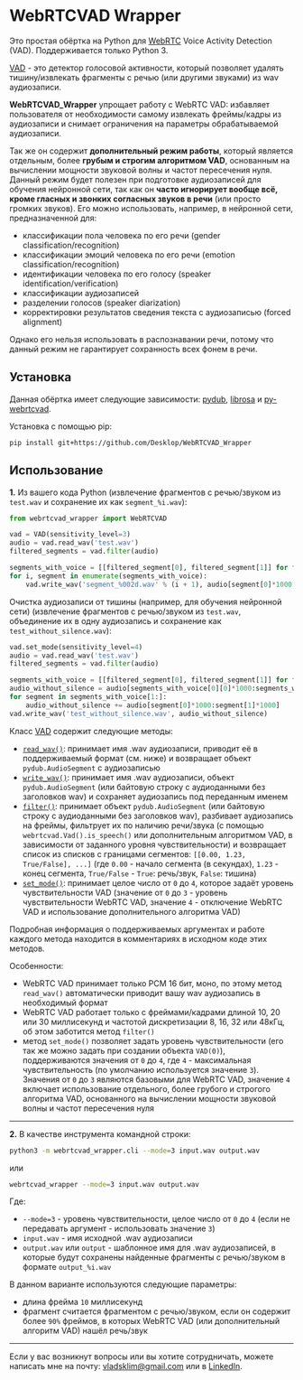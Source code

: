 # WebRTCVAD Wrapper

Это простая обёртка на Python для [WebRTC](https://webrtc.org/) Voice Activity Detection (VAD). Поддерживается только Python 3.

[VAD](https://en.wikipedia.org/wiki/Voice_activity_detection) - это детектор голосовой активности, который позволяет удалять тишину/извлекать фрагменты с речью (или другими звуками) из wav аудиозаписи.

**WebRTCVAD_Wrapper** упрощает работу с WebRTC VAD: избавляет пользователя от необходимости самому извлекать фреймы/кадры из аудиозаписи и снимает ограничения на параметры обрабатываемой аудиозаписи.

Так же он содержит **дополнительный режим работы**, который является отдельным, более **грубым и строгим алгоритмом VAD**, основанным на вычислении мощности звуковой волны и частот пересечения нуля. Данный режим будет полезен при подготовке аудиозаписей для обучения нейронной сети, так как он **часто игнорирует вообще всё, кроме гласных и звонких согласных звуков в речи** (или просто громких звуков). Его можно использовать, например, в нейронной сети, предназначенной для:

- классификации пола человека по его речи (gender classification/recognition)
- классификации эмоций человека по его речи (emotion classification/recognition)
- идентификации человека по его голосу (speaker identification/verification)
- классификации аудиозаписей
- разделении голосов (speaker diarization)
- корректировки результатов сведения текста с аудиозаписью (forced alignment)

Однако его нельзя использовать в распознавании речи, потому что данный режим не гарантирует сохранность всех фонем в речи.

## Установка

Данная обёртка имеет следующие зависимости: [pydub](https://github.com/jiaaro/pydub), [librosa](https://github.com/librosa/librosa) и [py-webrtcvad](https://github.com/wiseman/py-webrtcvad).

Установка с помощью pip:
```
pip install git+https://github.com/Desklop/WebRTCVAD_Wrapper
```

## Использование

**1.** Из вашего кода Python (извлечение фрагментов с речью/звуком из `test.wav` и сохранение их как `segment_%i.wav`):
```python
from webrtcvad_wrapper import WebRTCVAD

vad = VAD(sensitivity_level=3)
audio = vad.read_wav('test.wav')
filtered_segments = vad.filter(audio)

segments_with_voice = [[filtered_segment[0], filtered_segment[1]] for filtered_segment in filtered_segments if filtered_segment[-1]]
for i, segment in enumerate(segments_with_voice):
    vad.write_wav('segment_%002d.wav' % (i + 1), audio[segment[0]*1000:segment[1]*1000])
```

Очистка аудиозаписи от тишины (например, для обучения нейронной сети) (извлечение фрагментов с речью/звуком из `test.wav`, объединение их в одну аудиозапись и сохранение как `test_without_silence.wav`):
```python
vad.set_mode(sensitivity_level=4)
audio = vad.read_wav('test.wav')
filtered_segments = vad.filter(audio)

segments_with_voice = [[filtered_segment[0], filtered_segment[1]] for filtered_segment in filtered_segments if filtered_segment[-1]]
audio_without_silence = audio[segments_with_voice[0][0]*1000:segments_with_voice[0][1]*1000]
for segment in segments_with_voice[1:]:
    audio_without_silence += audio[segment[0]*1000:segment[1]*1000]
vad.write_wav('test_without_silence.wav', audio_without_silence)
```

Класс [VAD](https://github.com/Desklop/WebRTCVAD_Wrapper/blob/master/webrtcvad_wrapper/webrtcvad_wrapper.py#L39) содержит следующие методы:
- [`read_wav()`](https://github.com/Desklop/WebRTCVAD_Wrapper/blob/master/webrtcvad_wrapper/webrtcvad_wrapper.py#L373): принимает имя .wav аудиозаписи, приводит её в поддерживаемый формат (см. ниже) и возвращает объект `pydub.AudioSegment` с аудиозаписью
- [`write_wav()`](https://github.com/Desklop/WebRTCVAD_Wrapper/blob/master/webrtcvad_wrapper/webrtcvad_wrapper.py#L394): принимает имя .wav аудиозаписи, объект `pydub.AudioSegment` (или байтовую строку с аудиоданными без заголовков wav) и сохраняет аудиозапись под переданным именем
- [`filter()`](https://github.com/Desklop/WebRTCVAD_Wrapper/blob/master/webrtcvad_wrapper/webrtcvad_wrapper.py#L77): принимает объект `pydub.AudioSegment` (или байтовую строку с аудиоданными без заголовков wav), разбивает аудиозапись на фреймы, фильтрует их по наличию речи/звука (с помощью `webrtcvad.Vad().is_speech()` или дополнительным алгоритмом VAD, в зависимости от заданного уровня чувствительности) и возвращает список из списков с границами сегментов: `[[0.00, 1.23, True/False], ...]` (где `0.00` - начало сегмента (в секундах), `1.23` - конец сегмента, `True/False` - `True`: речь/звук, `False`: тишина)
- [`set_mode()`](https://github.com/Desklop/WebRTCVAD_Wrapper/blob/master/webrtcvad_wrapper/webrtcvad_wrapper.py#L63): принимает целое число от `0` до `4`, которое задаёт уровень чувствительности VAD (значение от `0` до `3` - уровень чувствительности WebRTC VAD, значение `4` - отключение WebRTC VAD и использование дополнительного алгоритма VAD)

Подробная информация о поддерживаемых аргументах и работе каждого метода находится в комментариях в исходном коде этих методов.

Особенности:
- WebRTC VAD принимает только PCM 16 бит, моно, по этому метод `read_wav()` автоматически приводит вашу wav аудиозапись в необходимый формат
- WebRTC VAD работает только с фреймами/кадрами длиной 10, 20 или 30 миллисекунд и частотой дискретизации 8, 16, 32 или 48кГц, об этом заботится метод `filter()`
- метод `set_mode()` позволяет задать уровень чувствительности (его так же можно задать при создании объекта `VAD(0)`), поддерживаются значения от `0` до `4`, где `4` - максимальная чувствительность (по умолчанию используется значение `3`). Значения от `0` до `3` являются базовыми для WebRTC VAD, значение `4` включает использование отдельного, более грубого и строгого алгоритма VAD, основанного на вычислении мощности звуковой волны и частот пересечения нуля

---

**2.** В качестве инструмента командной строки:
```bash
python3 -m webrtcvad_wrapper.cli --mode=3 input.wav output.wav
```
или
```bash
webrtcvad_wrapper --mode=3 input.wav output.wav
```

Где:
- `--mode=3` - уровень чувствительности, целое число от `0` до `4` (если не передавать аргумент - использовать значение `3`)
- `input.wav` - имя исходной .wav аудиозаписи
- `output.wav` или `output` - шаблонное имя для .wav аудиозаписей, в которые будут сохранены найденные фрагменты с речью/звуком в формате `output_%i.wav`

В данном варианте используются следующие параметры:
- длина фрейма `10` миллисекунд
- фрагмент считается фрагментом с речью/звуком, если он содержит более `90%` фреймов, в которых WebRTC VAD (или дополнительный алгоритм VAD) нашёл речь/звук

---

Если у вас возникнут вопросы или вы хотите сотрудничать, можете написать мне на почту: vladsklim@gmail.com или в [LinkedIn](https://www.linkedin.com/in/vladklim/).